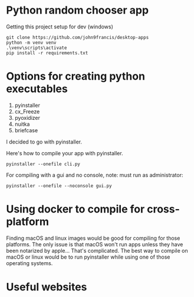 # Python random chooser app

Getting this project setup for dev (windows)
```
git clone https://github.com/john9francis/desktop-apps
python -m venv venv
.\venv\scripts\activate
pip install -r requirements.txt
```

# Options for creating python executables
1. pyinstaller
2. cx_Freeze
3. pyoxidizer
4. nuitka
5. briefcase

I decided to go with pyinstaller.

Here's how to compile your app with pyinstaller.

```
pyinstaller --onefile cli.py
```

For compiling with a gui and no console, note: must run as administrator:

```
pyinstaller --onefile --noconsole gui.py
```

# Using docker to compile for cross-platform
Finding macOS and linux images would be good for compiling for those platforms. The only issue is that macOS won't run apps unless they have been notarized by apple... That's complicated. The best way to compile on macOS or linux would be to run pyinstaller while using one of those operating systems. 


# Useful websites